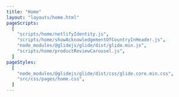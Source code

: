 ```yaml
---
title: "Home"
layout: "layouts/home.html"
pageScripts:
  [
    "scripts/home/netlifyIdentity.js",
    "scripts/home/showAcknowledgementOfCountryInHeader.js",
    "node_modules/@glidejs/glide/dist/glide.min.js",
    "scripts/home/productReviewCarousel.js",
  ]
pageStyles:
  [
    "node_modules/@glidejs/glide/dist/css/glide.core.min.css",
    "src/css/pages/home.css",
  ]
---
```

